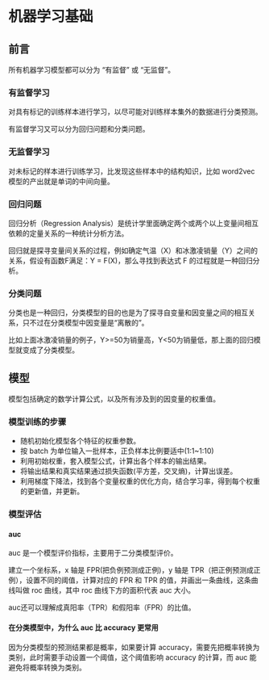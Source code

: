 # 机器学习基础

## 前言
所有机器学习模型都可以分为 “有监督” 或 “无监督”。

### 有监督学习	
对具有标记的训练样本进行学习，以尽可能对训练样本集外的数据进行分类预测。

有监督学习又可以分为回归问题和分类问题。

### 无监督学习
对未标记的样本进行训练学习，比发现这些样本中的结构知识，比如 word2vec 模型的产出就是单词的中间向量。

### 回归问题
回归分析（Regression Analysis）是统计学里面确定两个或两个以上变量间相互依赖的定量关系的一种统计分析方法。

回归就是探寻变量间关系的过程，例如确定气温（X）和冰激凌销量（Y）之间的关系，假设有函数F满足：Y = F(X)，那么寻找到表达式 F 的过程就是一种回归分析。

### 分类问题
分类也是一种回归，分类模型的目的也是为了探寻自变量和因变量之间的相互关系，只不过在分类模型中因变量是“离散的”。

比如上面冰激凌销量的例子，Y>=50为销量高，Y<50为销量低，那上面的回归模型就变成了分类模型。


## 模型
模型包括确定的数学计算公式，以及所有涉及到的因变量的权重值。

### 模型训练的步骤
- 随机初始化模型各个特征的权重参数。
- 按 batch 为单位输入一批样本，正负样本比例要适中(1:1~1:10)
- 利用初始权重，套入模型公式，计算出各个样本的输出结果。
- 将输出结果和真实结果通过损失函数(平方差，交叉熵)，计算出误差。
- 利用梯度下降法，找到各个变量权重的优化方向，结合学习率，得到每个权重的更新值，并更新。

### 模型评估
#### auc
auc 是一个模型评价指标，主要用于二分类模型评价。

建立一个坐标系，x 轴是 FPR(把负例预测成正例)，y 轴是 TPR（把正例预测成正例），设置不同的阈值，计算对应的 FPR 和 TPR 的值，并画出一条曲线，这条曲线叫做 roc 曲线，其中 roc 曲线下方的面积代表 auc 大小。

auc还可以理解成真阳率（TPR）和假阳率（FPR）的比值。

#### 在分类模型中，为什么 auc 比 accuracy 更常用
因为分类模型的预测结果都是概率，如果要计算 accuracy，需要先把概率转换为类别，此时需要手动设置一个阈值，这个阈值影响 accuracy 的计算，而 auc 能避免将概率转换为类别。
